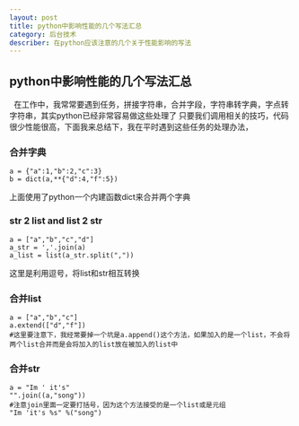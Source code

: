 ```yaml
---
layout: post
title: python中影响性能的几个写法汇总
category: 后台技术
describer: 在python应该注意的几个关于性能影响的写法
---
```


## python中影响性能的几个写法汇总
&nbsp;&nbsp;在工作中，我常常要遇到任务，拼接字符串，合并字段，字符串转字典，字点转字符串，其实python已经非常容易做这些处理了
只要我们调用相关的技巧，代码很少性能很高，下面我来总结下，我在平时遇到这些任务的处理办法，

### 合并字典

    a = {"a":1,"b":2,"c":3}
    b = dict(a,**{"d":4,"f":5})

上面使用了python一个内建函数dict来合并两个字典

### str 2 list and list 2 str

    a = ["a","b","c","d"]
    a_str = ','.join(a)
    a_list = list(a_str.split(","))

这里是利用逗号，将list和str相互转换

### 合并list

    a = ["a","b","c"]
    a.extend(["d","f"])
    #这里要注意下，我经常要掉一个坑是a.append()这个方法，如果加入的是一个list，不会将两个list合并而是会将加入的list放在被加入的list中

### 合并str

    a = "Im ' it's"
    "".join((a,"song"))
    #注意join里面一定要打括号，因为这个方法接受的是一个list或是元组
    "Im 'it's %s" %("song")

